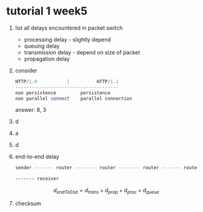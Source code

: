 # tutorial 1 week5

1. list all delays encountered in packet switch

   * processing delay  - slightly depend
   * queuing delay
   * transmission delay - depend on size of packet
   * propagation delay

2. consider

    ```cpp
    HTTP/1.0           |          HTTP/1.1
    --------------------------------------
    non persistence         persistence
    non parallel connect    parallel connection
    ```

    answer: 8, 3

3. d

4. a

5. d

6. end-to-end delay

    ```bash
    sender ------- router -------- router -------- router ------- router

    ------- receiver
    ```

    $$
    d_{endToEnd} = d_{trans} + d_{prop} + d_{proc} + d_{queue}
    $$

7. checksum


